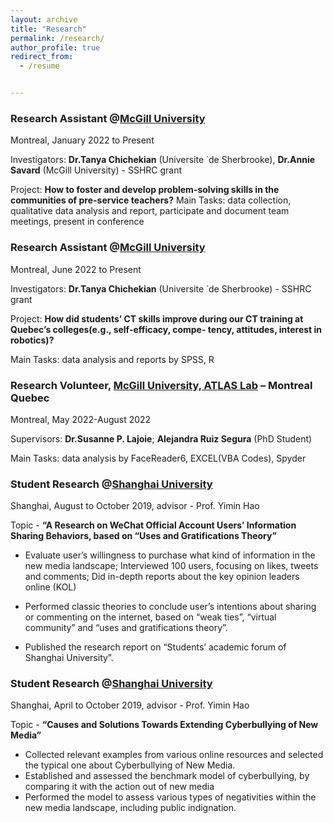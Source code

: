 ```yaml
---
layout: archive
title: "Research"
permalink: /research/
author_profile: true
redirect_from:
  - /resume


---
```




### Research Assistant @[McGill University](https://www.mcgill.ca/dise/)

Montreal, January 2022 to Present

Investigators: **Dr.Tanya Chichekian** (Universite ́ de Sherbrooke), **Dr.Annie Savard** (McGill University) - SSHRC grant 

Project: **How to foster and develop problem-solving skills in the communities of pre-service teachers?**
Main Tasks: data collection, qualitative data analysis and report, participate and document team meetings, present in conference



### Research Assistant @[McGill University](https://www.mcgill.ca/dise/)

Montreal, June 2022 to Present

Investigators: **Dr.Tanya Chichekian** (Universite ́ de Sherbrooke) - SSHRC grant 

Project: **How did students’ CT skills improve during our CT training at Quebec’s colleges(e.g., self-efficacy, compe- tency, attitudes, interest in robotics)?**

Main Tasks: data analysis and reports by SPSS, R



### Research Volunteer, [McGill University, ATLAS Lab](https://www.mcgill.ca/atlas-lab/) – Montreal Quebec

Montreal, May 2022-August 2022

Supervisors: **Dr.Susanne P. Lajoie**; **Alejandra Ruiz Segura** (PhD Student) 

Main Tasks: data analysis by FaceReader6, EXCEL(VBA Codes), Spyder



### Student Research @[Shanghai University](https://www.shu.edu.cn/)

Shanghai, August to October 2019, advisor - Prof. Yimin Hao

Topic - **“A Research on WeChat Official Account Users’ Information Sharing Behaviors, based on “Uses and Gratifications Theory”** 

- Evaluate user’s willingness to purchase what kind of information in the new media landscape; Interviewed 100 users, focusing on likes, tweets and comments; Did in-depth reports about the key opinion leaders online (KOL) 

- Performed classic theories to conclude user’s intentions about sharing or commenting on the internet, based on “weak ties”, “virtual community” and “uses and gratifications theory”. 

- Published the research report on “Students’ academic forum of Shanghai University”.

  

### Student Research @[Shanghai University](https://www.shu.edu.cn/)

Shanghai, April to October 2019, advisor - Prof. Yimin Hao

Topic - **“Causes and Solutions Towards Extending Cyberbullying of New Media”** 

- Collected relevant examples from various online resources and selected the typical one about Cyberbullying of New Media. 
- Established and assessed the benchmark model of cyberbullying, by comparing it with the action out of new media
- Performed the model to assess various types of negativities within the new media landscape, including public indignation. 


